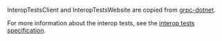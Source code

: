 InteropTestsClient and InteropTestsWebsite are copied from [grpc-dotnet](https://github.com/grpc/grpc-dotnet/tree/master/testassets).

For more information about the interop tests, see the [interop tests specification](https://github.com/grpc/grpc/blob/master/doc/interop-test-descriptions.md).
